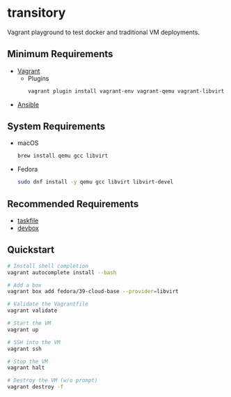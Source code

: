 # transitory

<!-- markdownlint-disable MD022 MD031 MD032 -->

Vagrant playground to test docker and traditional VM deployments.

## Minimum Requirements
* [Vagrant](https://www.vagrantup.com/downloads.html)
  * Plugins
    ```bash
    vagrant plugin install vagrant-env vagrant-qemu vagrant-libvirt
    ```
* [Ansible](https://docs.ansible.com/ansible/latest/installation_guide/intro_installation.html)

## System Requirements
* macOS
  ```bash
  brew install qemu gcc libvirt
  ```
* Fedora
  ```bash
  sudo dnf install -y qemu gcc libvirt libvirt-devel
  ```

## Recommended Requirements
* [taskfile](https://taskfile.dev/#/installation)
* [devbox](https://www.jetify.com/devbox/docs/quickstart/#install-devbox)

## Quickstart
```bash
# Install shell completion
vagrant autocomplete install --bash

# Add a box
vagrant box add fedora/39-cloud-base --provider=libvirt

# Validate the Vagrantfile
vagrant validate

# Start the VM
vagrant up

# SSH into the VM
vagrant ssh

# Stop the VM
vagrant halt

# Destroy the VM (w/o prompt)
vagrant destroy -f
```
